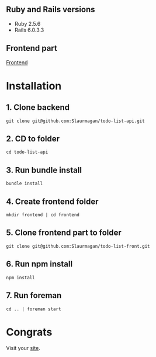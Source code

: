 ## Ruby and Rails versions

* Ruby 2.5.6
* Rails 6.0.3.3
## Frontend part
[Frontend](https://github.com/Slaurmagan/todo-list-front)
# Installation

## 1. Clone backend
```
git clone git@github.com:Slaurmagan/todo-list-api.git
```

## 2. CD to folder
```
cd todo-list-api
```

## 3. Run bundle install

```
bundle install
```

## 4. Create frontend folder

```
mkdir frontend | cd frontend
```

## 5. Clone frontend part to folder

```
git clone git@github.com:Slaurmagan/todo-list-front.git
```

## 6. Run npm install

``` 
npm install 
```

## 7. Run foreman

```
cd .. | foreman start
```

# Congrats
Visit your [site](http://localhost:5100).
